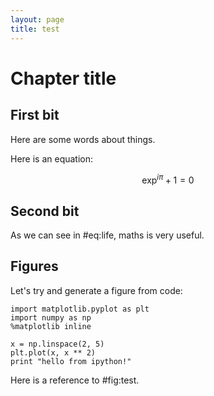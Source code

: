 ```yaml
---
layout: page
title: test
---
```


Chapter title
=============

First bit
---------

Here are some words about things.

Here is an equation:

$$
\begin{equation}
\exp^{i\pi} + 1 = 0
\label{eq:life}
\end{equation}
$$

Second bit
----------

As we can see in #eq:life, maths is very useful.


Figures
-------

Let's try and generate a figure from code:

```{.python .input}
import matplotlib.pyplot as plt
import numpy as np
%matplotlib inline
```

```{.python .input #fig:test caption='a lovely caption'}
x = np.linspace(2, 5)
plt.plot(x, x ** 2)
print "hello from ipython!"
```

Here is a reference to #fig:test.
